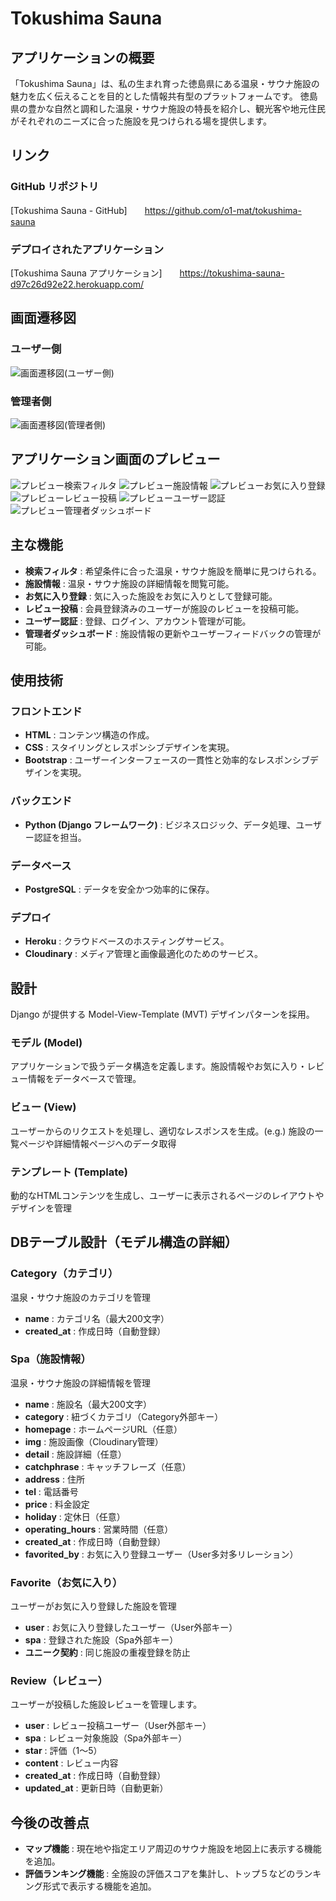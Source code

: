 # Tokushima Sauna 

## アプリケーションの概要
「Tokushima Sauna」は、私の生まれ育った徳島県にある温泉・サウナ施設の魅力を広く伝えることを目的とした情報共有型のプラットフォームです。
徳島県の豊かな自然と調和した温泉・サウナ施設の特長を紹介し、観光客や地元住民がそれぞれのニーズに合った施設を見つけられる場を提供します。


## リンク 
### GitHub リポジトリ
[Tokushima Sauna - GitHub]　　https://github.com/o1-mat/tokushima-sauna
### デプロイされたアプリケーション
[Tokushima Sauna アプリケーション]　　https://tokushima-sauna-d97c26d92e22.herokuapp.com/


## 画面遷移図
### ユーザー側
![画面遷移図(ユーザー側) ](https://github.com/user-attachments/assets/0f9eea3b-742b-405c-80f6-a3c856db3bff)
### 管理者側
![画面遷移図(管理者側) ](https://github.com/user-attachments/assets/b88fd31a-cf81-4d7e-b4ed-e888cc3d22a5)


## アプリケーション画面のプレビュー
![プレビュー検索フィルタ](https://github.com/user-attachments/assets/adf748c1-1fc0-414f-a3ea-fd8817bda3d2)
![プレビュー施設情報](https://github.com/user-attachments/assets/365dc679-d390-4254-a0dd-9a3dab015d25)
![プレビューお気に入り登録](https://github.com/user-attachments/assets/8df521d7-847e-4879-94d1-2c7b68cc4514)
![プレビューレビュー投稿](https://github.com/user-attachments/assets/df6a9c21-e533-4631-a100-b4b80554e747)
![プレビューユーザー認証](https://github.com/user-attachments/assets/45c0bca7-5276-4934-9b0e-393cf34bc67d)
![プレビュー管理者ダッシュボード](https://github.com/user-attachments/assets/9beaf762-6393-4f29-8ba2-10fae7b55f17)


## 主な機能
- **検索フィルタ** : 希望条件に合った温泉・サウナ施設を簡単に見つけられる。
- **施設情報** : 温泉・サウナ施設の詳細情報を閲覧可能。
- **お気に入り登録** : 気に入った施設をお気に入りとして登録可能。
- **レビュー投稿** : 会員登録済みのユーザーが施設のレビューを投稿可能。
- **ユーザー認証** : 登録、ログイン、アカウント管理が可能。
- **管理者ダッシュボード** : 施設情報の更新やユーザーフィードバックの管理が可能。


## 使用技術
### フロントエンド
- **HTML** : コンテンツ構造の作成。
- **CSS** : スタイリングとレスポンシブデザインを実現。
- **Bootstrap** : ユーザーインターフェースの一貫性と効率的なレスポンシブデザインを実現。
### バックエンド
- **Python (Django フレームワーク)** : ビジネスロジック、データ処理、ユーザー認証を担当。
### データベース
- **PostgreSQL** : データを安全かつ効率的に保存。
### デプロイ
- **Heroku** : クラウドベースのホスティングサービス。
- **Cloudinary** : メディア管理と画像最適化のためのサービス。


## 設計
Django が提供する Model-View-Template (MVT) デザインパターンを採用。
### モデル (Model)
アプリケーションで扱うデータ構造を定義します。施設情報やお気に入り・レビュー情報をデータベースで管理。
### ビュー (View)
ユーザーからのリクエストを処理し、適切なレスポンスを生成。(e.g.) 施設の一覧ページや詳細情報ページへのデータ取得
### テンプレート (Template)
動的なHTMLコンテンツを生成し、ユーザーに表示されるページのレイアウトやデザインを管理


## DBテーブル設計（モデル構造の詳細）
### Category（カテゴリ）
温泉・サウナ施設のカテゴリを管理
- **name** : カテゴリ名（最大200文字）
- **created_at** : 作成日時（自動登録）

### Spa（施設情報）
温泉・サウナ施設の詳細情報を管理
- **name** : 施設名（最大200文字）
- **category** : 紐づくカテゴリ（Category外部キー）
- **homepage** : ホームページURL（任意）
- **img** : 施設画像（Cloudinary管理）
- **detail** : 施設詳細（任意）
- **catchphrase** : キャッチフレーズ（任意）
- **address** : 住所
- **tel** : 電話番号
- **price** : 料金設定
- **holiday** : 定休日（任意）
- **operating_hours** : 営業時間（任意）
- **created_at** : 作成日時（自動登録）
- **favorited_by** : お気に入り登録ユーザー（User多対多リレーション）

### Favorite（お気に入り）
ユーザーがお気に入り登録した施設を管理
- **user** : お気に入り登録したユーザー（User外部キー）
- **spa** : 登録された施設（Spa外部キー）
- **ユニーク契約** : 同じ施設の重複登録を防止


### Review（レビュー）
ユーザーが投稿した施設レビューを管理します。
- **user** : レビュー投稿ユーザー（User外部キー）
- **spa** : レビュー対象施設（Spa外部キー）
- **star** : 評価（1〜5）
- **content** : レビュー内容
- **created_at** : 作成日時（自動登録）
- **updated_at** : 更新日時（自動更新）


## 今後の改善点
- **マップ機能** : 現在地や指定エリア周辺のサウナ施設を地図上に表示する機能を追加。
- **評価ランキング機能** : 全施設の評価スコアを集計し、トップ５などのランキング形式で表示する機能を追加。
